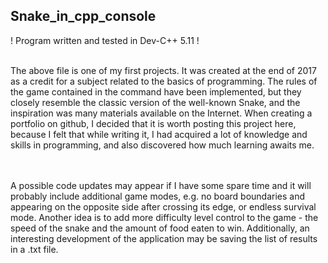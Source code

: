 ## Snake_in_cpp_console

! Program written and tested in Dev-C++ 5.11 !


<br />
    The above file is one of my first projects. It was created at the end of 2017 as a credit for a subject related to the basics of programming. The rules of the game contained in the command have been implemented, but they closely resemble the classic version of the well-known Snake, and the inspiration was many materials available on the Internet. When creating a portfolio on github, I decided that it is worth posting this project here, because I felt that while writing it, I had acquired a lot of knowledge and skills in programming, and also discovered how much learning awaits me.
    
<br /><br />
    A possible code updates may appear if I have some spare time and it will probably include additional game modes, e.g. no board boundaries and appearing on the opposite side after crossing its edge, or endless survival mode. Another idea is to add more difficulty level control to the game - the speed of the snake and the amount of food eaten to win. Additionally, an interesting development of the application may be saving the list of results in a .txt file.

